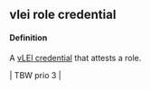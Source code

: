 ## vlei role credential

<h4>Definition</h4><p>A <a href="vlei-credential">vLEI credential</a> that attests a role.</p><p>| TBW prio 3 |</p>

